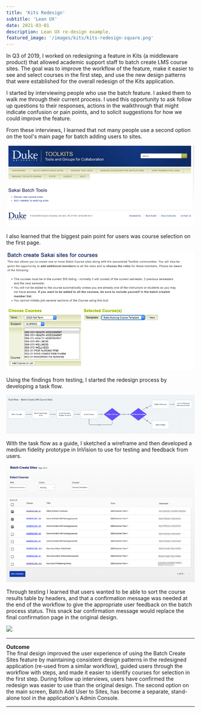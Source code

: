 ```yaml
---
title: 'Kits Redesign'
subtitle: 'Lean UX'
date: 2021-03-01
description: Lean UX re-design example.
featured_image: '/images/kits/kits-redesign-square.png'
---
```



In Q3 of 2019, I worked on redesigning a feature in Kits (a middleware product) that allowed academic support staff to batch create LMS course sites. The goal was to improve the workflow of the feature, make it easier to see and select courses in the first step, and use the new design patterns that were established for the overall redesign of the Kits application.

I started by interviewing people who use the batch feature.  I asked them to walk me through their current process.  I used this opportunity to ask follow up questions to their responses, actions in the walkthrough that might indicate confusion or pain points, and to solicit suggestions for how we could improve the feature.

From these interviews, I learned that not many people use a second option on the tool's main page for batch adding users to sites.

![](/images/kits/batch_main_menu.png)

I also learned that the biggest pain point for users was course selection on the first page.

![](/images/kits/batch_select_courses.png)

Using the findings from testing, I started the redesign process by developing a task flow.

![](/images/kits/batch_sites_task_flow.png)

With the task flow as a guide, I sketched a wireframe and then developed a medium fidelity prototype in InVision to use for testing and feedback from users.

![](/images/kits/batch_prototype_step_1.png)

Through testing I learned that users wanted to be able to sort the course results table by headers, and that a confirmation message was needed at the end of the workflow to give the appropriate user feedback on the batch process status.  This snack bar confirmation message would replace the final confirmation page in the original design.

![](/images/kits/demo-landscape.jpg)

---

**Outcome**
<br>
The final design improved the user experience of using the Batch Create Sites feature by maintaining consistent design patterns in the redesigned application (re-used from a similar workflow), guided users through the workflow with steps, and made it easier to identify courses for selection in the first step.  During follow up interviews, users have confirmed the redesign was easier to use than the original design.  The second option on the main screen, Batch Add User to Sites, has become a separate, stand-alone tool in the application's Admin Console.


---
